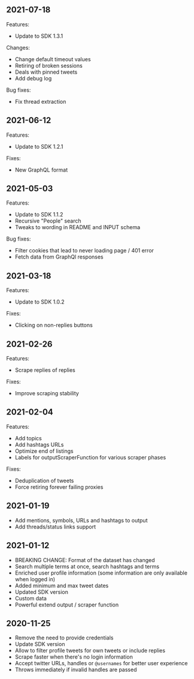 ## 2021-07-18

Features:
- Update to SDK 1.3.1

Changes:
- Change default timeout values
- Retiring of broken sessions
- Deals with pinned tweets
- Add debug log

Bug fixes:
- Fix thread extraction

## 2021-06-12

Features:
- Update to SDK 1.2.1

Fixes:
- New GraphQL format

## 2021-05-03

Features:
- Update to SDK 1.1.2
- Recursive "People" search
- Tweaks to wording in README and INPUT schema

Bug fixes:
- Filter cookies that lead to never loading page / 401 error
- Fetch data from GraphQl responses

## 2021-03-18

Features:
- Update to SDK 1.0.2

Fixes:
- Clicking on non-replies buttons

## 2021-02-26

Features:
- Scrape replies of replies

Fixes:
- Improve scraping stability

## 2021-02-04

Features:
- Add topics
- Add hashtags URLs
- Optimize end of listings
- Labels for outputScraperFunction for various scraper phases

Fixes:
- Deduplication of tweets
- Force retiring forever failing proxies

## 2021-01-19

- Add mentions, symbols, URLs and hashtags to output
- Add threads/status links support

## 2021-01-12

- BREAKING CHANGE: Format of the dataset has changed
- Search multiple terms at once, search hashtags and terms
- Enriched user profile information (some information are only available when logged in)
- Added minimum and max tweet dates
- Updated SDK version
- Custom data
- Powerful extend output / scraper function

## 2020-11-25

- Remove the need to provide credentials
- Update SDK version
- Allow to filter profile tweets for own tweets or include replies
- Scrape faster when there's no login information
- Accept twitter URLs, handles or `@usernames` for better user experience
- Throws immediately if invalid handles are passed
